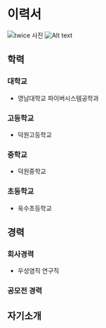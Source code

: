 # 이력서
![twice 사진](/path/to/https://kprofiles.com/wp-content/uploads/2016/05/twice-feature.jpg)
![Alt text](/path/to/img.jpg "Optional title") 

## 학력
### 대학교
  - 영남대학교 파이버시스템공학과
  
### 고등학교
  - 덕원고등학교
  
### 중학교
  - 덕원중학교
  
### 초등학교
  - 욱수초등학교

## 경력
### 회사경력
  - 우성염직 연구직
### 공모전 경력

## 자기소개
